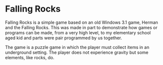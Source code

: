 # Falling Rocks

Falling Rocks is a simple game based on an old Windows 3.1 game, Herman and the Falling Rocks. This was made in part to demonstrate how games or programs can be made, from a very high level, to my elementary school aged kid and parts were pair programmed by us together.

The game is a puzzle game in which the player must collect items in an underground setting. The player does not experience gravity but some elements, like rocks, do.

